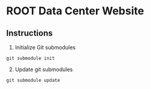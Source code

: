 # ROOT Data Center Website

## Instructions

1. Initialize Git submodules
```
git submodule init
```

2. Update git submodules
```
git submodule update
```